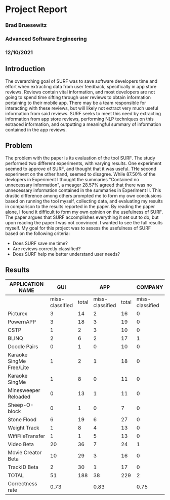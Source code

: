 # Project Report

### Brad Bruesewitz
### Advanced Software Engineering
### 12/10/2021

## Introduction 
The overarching goal of SURF was to save software developers time and effort when extracting data from user feedback, specifically in app store reviews. Reviews contain vital information, and most developers are not going to spend time sifting through user reviews to obtain information pertaining to their mobile app. There may be a team responsible for interacting with these reviews, but will likely not extract very much useful information from said reviews. SURF seeks to meet this need by extracting information from app store reviews, performing NLP techniques on this extraced information, and outputting a meaningful summary of information contained in the app reviews.

## Problem
The problem with the paper is its evaluation of the tool SURF. The study performed two different experiments, with varying results. One experiment seemed to approve of SURF, and thought that it was useful. THe second experiment on the other hand, seemed to disagree. While 87.50% of the devlopers in Experiment I thought the summaries "Contained no unnecessary information", a meager 28.57% agreed that there was no unnecessary information contained in the summaries in Experiment II. This drastic difference among others prompted me to form my own conclusions based on running the tool myself, collecting data, and evaluating my results in comparison to the results reported in the paper. By reading the paper alone, I found it difficult to form my own opinion on the usefulness of SURF. The paper argues that SURF accomplishes everything it set out to do, but upon reading the paper I was not convinced. I wanted to see the full results myself. My goal for this project was to assess the usefulness of SURF based on the following criteria:
  - Does SURF save me time?
  - Are reviews correctly classified?
  - Does SURF help me better understand user needs?

## Results
| APPLICATION NAME         | GUI             |       | APP             |       | COMPANY         |       | CONTENTS        | DOWNLOAD | FEATURE/FUNC.   | IMPROVEMENT | MODEL           |       | PRICING         |       | RESOURCES       | SECURITY |                 | UPDATE/VERSION | TOTAL           |       |
| ------------------------ | --------------- | ----- | --------------- | ----- | --------------- | ----- | --------------- | -------- | --------------- | ----------- | --------------- | ----- | --------------- | ----- | --------------- | -------- | --------------- | -------------- | --------------- | ----- |
|                          | miss-classified | total | miss-classified | total | miss-classified | total | miss-classified | total    | miss-classified | total       | miss-classified | total | miss-classified | total | miss-classified | total    | miss-classified | total          | miss-classified | total | miss-classified | total | miss-classified | total | miss-classified | total |
| Picturex                 | 3               | 14    | 2               | 16    | 0               | 0     | 1               | 12       | 0               | 1           | 4               | 21    | 0               | 1     | 4               | 10       | 0               | 4              | 0               | 0     | 0 | 1 | 1 | 2 | 15 | 82 |
| PowernAPP                | 3               | 18    | 3               | 19    | 0               | 4     | 3               | 15       | 1               | 3           | 17              | 65    | 2               | 16    | 2               | 9        | 4               | 11             | 1               | 1     | 1 | 1 | 3 | 11 | 40 | 173 |
| CSTP                     | 1               | 2     | 3               | 10    | 0               | 0     | 0               | 0        | 0               | 0           | 3               | 8     | 1               | 2     | 0               | 0        | 0               | 0              | 0               | 0     | 0 | 0 | 1 | 3 | 9 | 25 |
| BLINQ                    | 2               | 6     | 2               | 17    | 1               | 2     | 2               | 12       | 0               | 1           | 4               | 25    | 0               | 1     | 0               | 2        | 0               | 0              | 0               | 0     | 0 | 10 | 1 | 5 | 12 | 81 |
| Doodle Pairs             | 0               | 1     | 0               | 10    | 0               | 0     | 0               | 3        | 0               | 1           | 0               | 8     | 0               | 0     | 0               | 1        | 0               | 1              | 0               | 2     | 0 | 0 | 0 | 1 | 0 | 28 |
| Karaoke SingMe Free/Lite | 1               | 2     | 1               | 18    | 0               | 0     | 0               | 10       | 0               | 4           | 1               | 22    | 0               | 0     | 0               | 0        | 0               | 1              | 0               | 1     | 0 | 0 | 0 | 1 | 3 | 59 |
| Karaoke SingMe           | 1               | 8     | 0               | 11    | 0               | 0     | 0               | 3        | 0               | 0           | 3               | 20    | 0               | 1     | 1               | 4        | 0               | 0              | 0               | 0     | 0 | 1 | 0 | 1 | 5 | 49 |
| Minesweeper Reloaded     | 0               | 13    | 1               | 11    | 0               | 0     | 0               | 1        | 0               | 1           | 10              | 23    | 1               | 3     | 0               | 1        | 0               | 1              | 0               | 0     | 0 | 0 | 0 | 5 | 12 | 59 |
| Sheep-O-block            | 0               | 1     | 0               | 7     | 0               | 0     | 0               | 0        | 0               | 1           | 0               | 8     | 0               | 0     | 0               | 1        | 0               | 1              | 0               | 0     | 0 | 0 | 0 | 0 | 0 | 19 |
| Stone Flood              | 6               | 19    | 6               | 27    | 0               | 0     | 1               | 11       | 0               | 5           | 7               | 58    | 1               | 11    | 1               | 12       | 2               | 10             | 0               | 0     | 0 | 0 | 0 | 15 | 24 | 168 |
| Weight Track             | 1               | 8     | 4               | 13    | 0               | 0     | 0               | 1        | 0               | 0           | 2               | 15    | 0               | 1     | 0               | 0        | 0               | 0              | 0               | 0     | 0 | 0 | 0 | 0 | 7 | 38 |
| WifiFileTransfer         | 1               | 1     | 5               | 13    | 0               | 0     | 3               | 5        | 0               | 1           | 5               | 16    | 0               | 0     | 4               | 4        | 0               | 0              | 0               | 1     | 0 | 0 | 1 | 1 | 19 | 42 |
| Video Beta               | 20              | 36    | 7               | 24    | 1               | 2     | 2               | 8        | 1               | 12          | 23              | 84    | 1               | 4     | 2               | 11       | 0               | 0              | 0               | 0     | 0 | 0 | 0 | 18 | 57 | 199 |
| Movie Creator Beta       | 10              | 29    | 3               | 16    | 0               | 0     | 4               | 7        | 0               | 0           | 7               | 46    | 1               | 6     | 0               | 3        | 0               | 0              | 0               | 1     | 0 | 0 | 2 | 9 | 27 | 117 |
| TrackID Beta             | 2               | 30    | 1               | 17    | 0               | 0     | 3               | 22       | 0               | 3           | 12              | 56    | 0               | 4     | 0               | 7        | 0               | 1              | 0               | 0     | 0 | 3 | 3 | 18 | 21 | 161 |
| TOTAL                    | 51              | 188   | 38              | 229   | 2               | 8     | 19              | 110      | 2               | 33          | 98              | 475   | 7               | 50    | 14              | 65       | 6               | 30             | 1               | 6     | 1 | 16 | 12 | 90 | 251 | 1300 |
| Correctness rate         | 0.73            |       | 0.83            |       | 0.75            |       | 0.83            |          | 0.94            |             | 0.79            |       | 0.86            |       | 0.78            |          | 0.80            |                | 0.83            |       | 0.94 |  | 0.87 |  | 0.81 |  |
